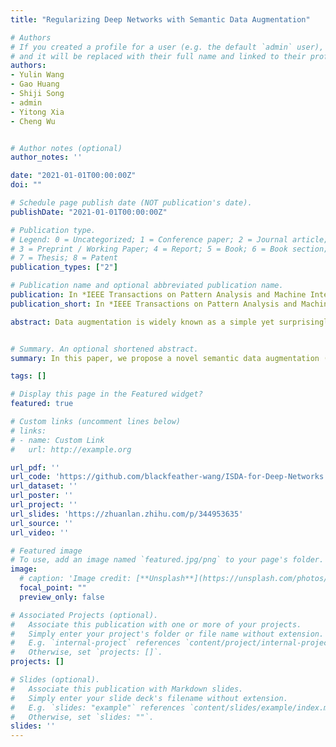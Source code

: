 ```yaml
---
title: "Regularizing Deep Networks with Semantic Data Augmentation"

# Authors
# If you created a profile for a user (e.g. the default `admin` user), write the username (folder name) here 
# and it will be replaced with their full name and linked to their profile.
authors:
- Yulin Wang
- Gao Huang
- Shiji Song
- admin
- Yitong Xia
- Cheng Wu


# Author notes (optional)
author_notes: ''

date: "2021-01-01T00:00:00Z"
doi: ""

# Schedule page publish date (NOT publication's date).
publishDate: "2021-01-01T00:00:00Z"

# Publication type.
# Legend: 0 = Uncategorized; 1 = Conference paper; 2 = Journal article;
# 3 = Preprint / Working Paper; 4 = Report; 5 = Book; 6 = Book section;
# 7 = Thesis; 8 = Patent
publication_types: ["2"]

# Publication name and optional abbreviated publication name.
publication: In *IEEE Transactions on Pattern Analysis and Machine Intelligence (T-PAMI) 2021*
publication_short: In *IEEE Transactions on Pattern Analysis and Machine Intelligence (T-PAMI) 2021*

abstract: Data augmentation is widely known as a simple yet surprisingly effective technique for regularizing deep networks. Conventional data augmentation schemes, e.g., flipping, translation or rotation, are low-level, data-independent and class-agnostic operations, leading to limited diversity for augmented samples. To this end, we propose a novel semantic data augmentation algorithm to complement traditional approaches. The proposed method is inspired by the intriguing property that deep networks are effective in learning linearized features, i.e., certain directions in the deep feature space correspond to meaningful semantic transformations, e.g., changing the background or view angle of an object. Based on this observation, translating training samples along many such directions in the feature space can effectively augment the dataset for more diversity. To implement this idea, we first introduce a sampling based method to obtain semantically meaningful directions efficiently. Then, an upper bound of the expected cross-entropy (CE) loss on the augmented training set is derived by assuming the number of augmented samples goes to infinity, yielding a highly efficient algorithm. In fact, we show that the proposed implicit semantic data augmentation (ISDA) algorithm amounts to minimizing a novel robust CE loss, which adds minimal extra computational cost to a normal training procedure. In addition to supervised learning, ISDA can be applied to semi-supervised learning tasks under the consistency regularization framework, where ISDA amounts to minimizing the upper bound of the expected KL-divergence between the augmented features and the original features. Although being simple, ISDA consistently improves the generalization performance of popular deep models (e.g., ResNets and DenseNets) on a variety of datasets, i.e., CIFAR-10, CIFAR-100, SVHN, ImageNet, and Cityscapes. Code for reproducing our results is available at [https://github.com/blackfeather-wang/ISDA-for-Deep-Networks](https://github.com/blackfeather-wang/ISDA-for-Deep-Networks).


# Summary. An optional shortened abstract.
summary: In this paper, we propose a novel semantic data augmentation (ISDA) algorithm to complement traditional approaches. In fact, we show that the proposed implicit semantic data augmentation (ISDA) algorithm amounts to minimizing a novel robust CE loss, which adds minimal extra computational cost to a normal training procedure.

tags: []

# Display this page in the Featured widget?
featured: true

# Custom links (uncomment lines below)
# links:
# - name: Custom Link
#   url: http://example.org

url_pdf: ''
url_code: 'https://github.com/blackfeather-wang/ISDA-for-Deep-Networks'
url_dataset: ''
url_poster: ''
url_project: ''
url_slides: 'https://zhuanlan.zhihu.com/p/344953635'
url_source: ''
url_video: ''

# Featured image
# To use, add an image named `featured.jpg/png` to your page's folder. 
image:
  # caption: 'Image credit: [**Unsplash**](https://unsplash.com/photos/pLCdAaMFLTE)'
  focal_point: ""
  preview_only: false

# Associated Projects (optional).
#   Associate this publication with one or more of your projects.
#   Simply enter your project's folder or file name without extension.
#   E.g. `internal-project` references `content/project/internal-project/index.md`.
#   Otherwise, set `projects: []`.
projects: []

# Slides (optional).
#   Associate this publication with Markdown slides.
#   Simply enter your slide deck's filename without extension.
#   E.g. `slides: "example"` references `content/slides/example/index.md`.
#   Otherwise, set `slides: ""`.
slides: ''
---
```

<!-- 
{{% callout note %}}
Click the *Cite* button above to demo the feature to enable visitors to import publication metadata into their reference management software.
{{% /callout %}}

{{% callout note %}}
Create your slides in Markdown - click the *Slides* button to check out the example.
{{% /callout %}}

Supplementary notes can be added here, including [code, math, and images](https://wowchemy.com/docs/writing-markdown-latex/). -->
